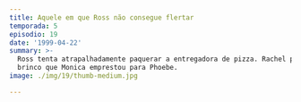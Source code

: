 ```yaml
---
title: Aquele em que Ross não consegue flertar
temporada: 5
episodio: 19
date: '1999-04-22'
summary: >-
  Ross tenta atrapalhadamente paquerar a entregadora de pizza. Rachel perde o
  brinco que Monica emprestou para Phoebe.
image: ./img/19/thumb-medium.jpg

---
```

